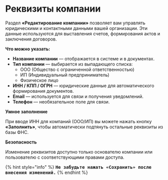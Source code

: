 # Реквизиты компании

Раздел **«Редактирование компании»** позволяет вам управлять юридическими и контактными данными вашей организации. Эти данные используются для выставления счетов, формирования актов и заключения договоров.

**Что можно указать:**

* **Название компании** — отображается в системе и в документах.
* **Тип компании** — выбирается из выпадающего списка:
  * ООО (Общество с ограниченной ответственностью)
  * ИП (Индивидуальный предприниматель)
  * Физическое лицо
* **ИНН / КПП / ОГРН** — юридические данные для автоматического формирования документов.
* **Email** — используется для связи и получения уведомлений.
* **Телефон** — необязательное поле для связи.

**Умное заполнение**

При вводе ИНН для компаний (ООО/ИП) вы можете нажать кнопку **«Заполнить»**, чтобы автоматически подтянуть остальные реквизиты из базы ФНС.

**Безопасность**

Изменение реквизитов доступно только основателю компании или пользователю с соответствующими правами доступа.

{% hint style="info" %}
<kbd>**Не забудьте нажать «Сохранить» после внесения изменений.**</kbd>
{% endhint %}
